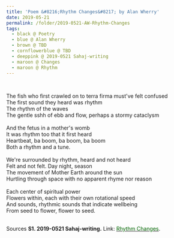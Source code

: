 ```yaml
---
title: 'Poem &#8216;Rhythm Changes&#8217; by Alan Wherry'
date: 2019-05-21
permalink: /folder/2019-0521-AW-Rhythm-Changes
tags:
  - black @ Poetry
  - blue @ Alan Wherry
  - brown @ TBD
  - cornflowerblue @ TBD
  - deeppink @ 2019-0521 Sahaj-writing
  - maroon @ Changes
  - maroon @ Rhythm
---
```


<br>

<p>
The fish who first crawled on to terra firma must've felt confused<br>
The first sound they heard was rhythm<br>
The rhythm of the waves<br>
The gentle sshh of ebb and flow, perhaps a stormy cataclysm<br>
<br>
And the fetus in a mother's womb<br>
It was rhythm too that it first heard<br>
Heartbeat, ba boom, ba boom, ba boom<br>
Both a rhythm and a tune.<br>
<br>
We're surrounded by rhythm, heard and not heard<br>
Felt and not felt. Day night, season<br>
The movement of Mother Earth around the sun<br>
Hurtling through space with no apparent rhyme nor reason<br>
<br>
Each center of spiritual power<br>
Flowers within, each with their own rotational speed<br>
And sounds, rhythmic sounds that indicate wellbeing<br>
From seed to flower, flower to seed.<br>
</p>

<br>

<wave-list>
<list-title color="DarkSeaGreen" width="40">Sources</list-title>
  <list-item color="BlanchedAlmond"  width="285"><b> S1. 2019-0521 Sahaj-writing.</b> Link: <a href="https://richpay.wixsite.com/sahaj-writing/forum/writings/rhythm-changes"><font color="DarkGreen">Rhythm Changes</font></a>.</list-item>
</wave-list>